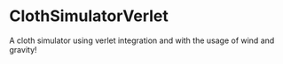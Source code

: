 # ClothSimulatorVerlet
A cloth simulator using verlet integration and with the usage of wind and gravity!
